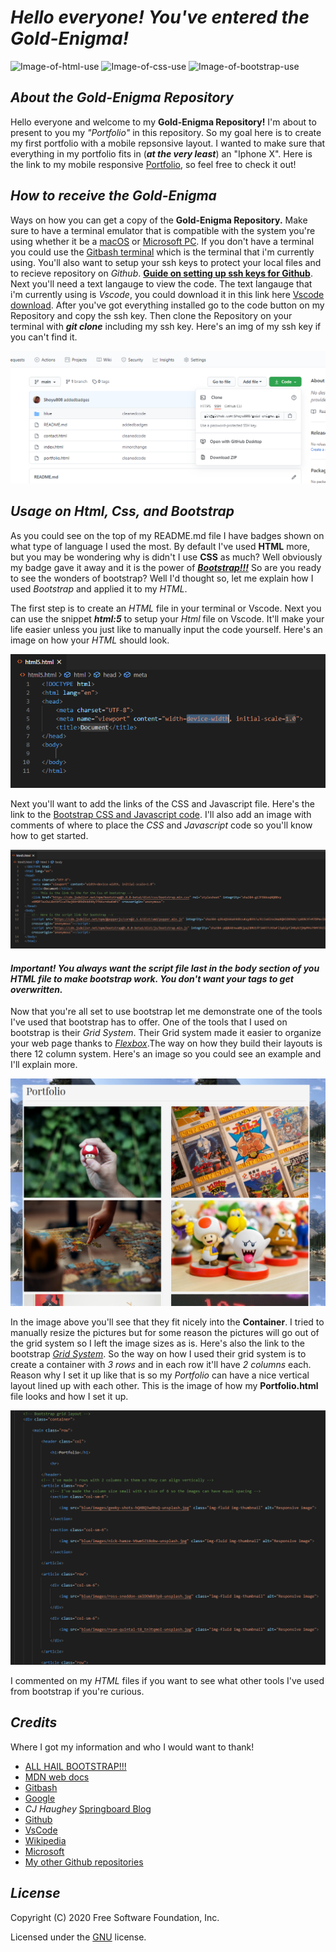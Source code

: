 # **_Hello everyone! You've entered the Gold-Enigma!_**

![Image-of-html-use](https://img.shields.io/badge/HTML-95.6%25-red)
![Image-of-css-use](https://img.shields.io/badge/CSS-4.4%25-purple)
![Image-of-bootstrap-use](https://img.shields.io/badge/Bootstrap-lots%20of%20it-blue)

## _About the Gold-Enigma Repository_

Hello everyone and welcome to my **Gold-Enigma Repository!** I'm about to present to you my _"Portfolio"_ in this repository. So my goal here is to create my first portfolio with a mobile repsonsive layout. I wanted to make sure that everything in my portfolio fits in (**_at the very least_**) an "Iphone X". Here is the link to my mobile responsive [Portfolio](https://shoyu808.github.io/gold-enigma/), so feel free to check it out!

## _How to receive the Gold-Enigma_

Ways on how you can get a copy of the **Gold-Enigma Repository.** Make sure to have a terminal emulator that is compatible with the system you're using whether it be a [macOS](https://en.wikipedia.org/wiki/MacOS) or [Microsoft PC](https://www.microsoft.com/en-us/windows). If you don't have a terminal you could use the [Gitbash terminal](https://git-scm.com/downloads) which is the terminal that i'm currently using. You'll also want to setup your ssh keys to protect your local files and to recieve repository on _Github_. [**Guide on setting up ssh keys for Github**](https://docs.github.com/en/free-pro-team@latest/github/authenticating-to-github/connecting-to-github-with-ssh). Next you'll need a text langauge to view the code. The text langauge that i'm currently using is _Vscode_, you could download it in this link here [Vscode download](https://code.visualstudio.com/download). After you've got everything installed go to the code button on my Repository and copy the ssh key. Then clone the Repository on your terminal with **_git clone_** including my ssh key. Here's an img of my ssh key if you can't find it.

![Image-of-ssh-key](<https://github.com/Shoyu808/gold-enigma/blob/main/blue/images/Screenshot%20(10).png?raw=true>)

## _Usage on Html, Css, and Bootstrap_

As you could see on the top of my README.md file I have badges shown on what type of language I used the most. By default I've used **HTML** more, but you may be wondering why is didn't I use **CSS** as much? Well obviously my badge gave it away and it is the power of [**_Bootstrap!!!_**](https://getbootstrap.com/) So are you ready to see the wonders of bootstrap? Well I'd thought so, let me explain how I used _Bootstrap_ and applied it to my _HTML_.

The first step is to create an _HTML_ file in your terminal or Vscode. Next you can use the snippet **_html:5_** to setup your _Html_ file on Vscode. It'll make your life easier unless you just like to manually input the code yourself. Here's an image on how your _HTML_ should look.

![Image-of-html5](<https://github.com/Shoyu808/gold-enigma/blob/main/blue/images/Screenshot%20(11).png?raw=true>)

Next you'll want to add the links of the CSS and Javascript file. Here's the link to the [Bootstrap CSS and Javascript code](https://getbootstrap.com/docs/5.0/getting-started/introduction/). I'll also add an image with comments of where to place the _CSS_ and _Javascript_ code so you'll know how to get started.

![Image-of-bootstrap-link](<https://github.com/Shoyu808/gold-enigma/blob/main/blue/images/Screenshot%20(13).png?raw=true>)

#### **_Important! You always want the script file last in the body section of you HTML file to make bootstrap work. You don't want your tags to get overwritten._**

Now that you're all set to use bootstrap let me demonstrate one of the tools I've used that bootstrap has to offer. One of the tools that I used on bootstrap is their _Grid System_. Their Grid system made it easier to organize your web page thanks to [_Flexbox_](https://developer.mozilla.org/en-US/docs/Web/CSS/CSS_Flexible_Box_Layout/Basic_Concepts_of_Flexbox).The way on how they build their layouts is there 12 column system. Here's an image so you could see an example and I'll explain more.

![Image-of-grid-system](<https://github.com/Shoyu808/gold-enigma/blob/main/blue/images/Screenshot%20(14).png?raw=true>)

In the image above you'll see that they fit nicely into the **Container**. I tried to manually resize the pictures but for some reason the pictures will go out of the grid system so I left the image sizes as is. Here's also the link to the bootstrap [_Grid System_](https://getbootstrap.com/docs/5.0/layout/grid/). So the way on how I used their grid system is to create a container with _3 rows_ and in each row it'll have _2 columns_ each. Reason why I set it up like that is so my _Portfolio_ can have a nice vertical layout lined up with each other. This is the image of how my **Portfolio.html** file looks and how I set it up.

![Image-of-portfolio-html](<https://github.com/Shoyu808/gold-enigma/blob/main/blue/images/Screenshot%20(15).png?raw=true>)

I commented on my _HTML_ files if you want to see what other tools I've used from bootstrap if you're curious.

## _Credits_

Where I got my information and who I would want to thank!

- [ALL HAIL BOOTSTRAP!!!](https://getbootstrap.com/)
- [MDN web docs](https://developer.mozilla.org/en-US/)
- [Gitbash](https://git-scm.com/)
- [Google](https://www.google.com)
- _CJ Haughey_ [Springboard Blog](https://www.springboard.com/blog/programmer-portfolio/)
- [Github](https://github.com)
- [VsCode](https://code.visualstudio.com/)
- [Wikipedia](https://en.wikipedia.org)
- [Microsoft](https://www.microsoft.com)
- [My other Github repositories](https://github.com/Shoyu808)

## _License_

Copyright (C) 2020 Free Software Foundation, Inc.

Licensed under the [GNU](https://choosealicense.com/licenses/gpl-3.0/) license.
